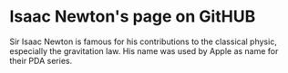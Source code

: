 # Isaac Newton's page on GitHUB

Sir Isaac Newton is famous for his contributions to the classical physic, especially the gravitation law. His name was used by Apple as name for their PDA series. 
